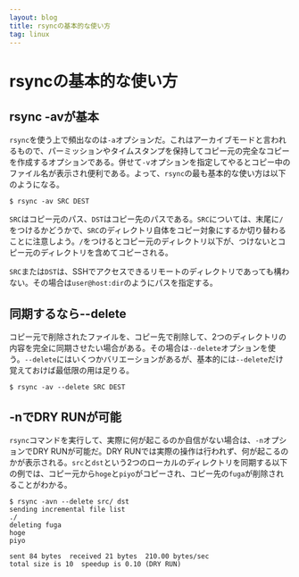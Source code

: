 ```yaml
---
layout: blog
title: rsyncの基本的な使い方
tag: linux
---
```


# rsyncの基本的な使い方

## rsync -avが基本

`rsync`を使う上で頻出なのは`-a`オプションだ。これはアーカイブモードと言われるもので、パーミッションやタイムスタンプを保持してコピー元の完全なコピーを作成するオプションである。併せて`-v`オプションを指定してやるとコピー中のファイル名が表示され便利である。よって、`rsync`の最も基本的な使い方は以下のようになる。

~~~~
$ rsync -av SRC DEST
~~~~

`SRC`はコピー元のパス、`DST`はコピー先のパスである。`SRC`については、末尾に`/`をつけるかどうかで、`SRC`のディレクトリ自体をコピー対象にするか切り替わることに注意しよう。`/`をつけるとコピー元のディレクトリ以下が、つけないとコピー元のディレクトリを含めてコピーされる。

`SRC`または`DST`は、SSHでアクセスできるリモートのディレクトリであっても構わない。その場合は`user@host:dir`のようにパスを指定する。

## 同期するなら--delete

コピー元で削除されたファイルを、コピー先で削除して、2つのディレクトリの内容を完全に同期させたい場合がある。その場合は`--delete`オプションを使う。`--delete`にはいくつかバリエーションがあるが、基本的には`--delete`だけ覚えておけば最低限の用は足りる。

~~~~
$ rsync -av --delete SRC DEST
~~~~

## -nでDRY RUNが可能

`rsync`コマンドを実行して、実際に何が起こるのか自信がない場合は、`-n`オプションでDRY RUNが可能だ。DRY RUNでは実際の操作は行われず、何が起こるのかが表示される。`src`と`dst`という2つのローカルのディレクトリを同期する以下の例では、コピー元から`hoge`と`piyo`がコピーされ、コピー先の`fuga`が削除されることがわかる。

~~~~
$ rsync -avn --delete src/ dst
sending incremental file list
./
deleting fuga
hoge
piyo

sent 84 bytes  received 21 bytes  210.00 bytes/sec
total size is 10  speedup is 0.10 (DRY RUN)
~~~~
